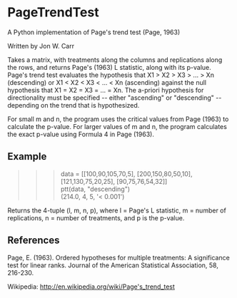 PageTrendTest
=============

A Python implementation of Page's trend test (Page, 1963)

Written by Jon W. Carr

Takes a matrix, with treatments along the columns and replications along
the rows, and returns Page's (1963) L statistic, along with its p-value.
Page's trend test evaluates the hypothesis that X1 > X2 > X3 > ... > Xn
(descending) or X1 < X2 < X3 < ... < Xn (ascending) against the null
hypothesis that X1 = X2 = X3 = ... = Xn. The a-priori hypothesis for
directionality must be specified -- either "ascending" or "descending" --
depending on the trend that is hypothesized.

For small m and n, the program uses the critical values from Page (1963)
to calculate the p-value. For larger values of m and n, the program
calculates the exact p-value using Formula 4 in Page (1963).

Example
-------

>>> data = [[100,90,105,70,5], [200,150,80,50,10], [121,130,75,20,25], [90,75,76,54,32]]  
>>> ptt(data, "descending")  
(214.0, 4, 5, '< 0.001')

Returns the 4-tuple (l, m, n, p), where l = Page's L statistic, m = number
of replications, n = number of treatments, and p is the p-value.

References
----------

Page, E. (1963). Ordered hypotheses for multiple treatments: A significance
    test for linear ranks. Journal of the American Statistical Association,
    58, 216-230.

Wikipedia: http://en.wikipedia.org/wiki/Page's_trend_test